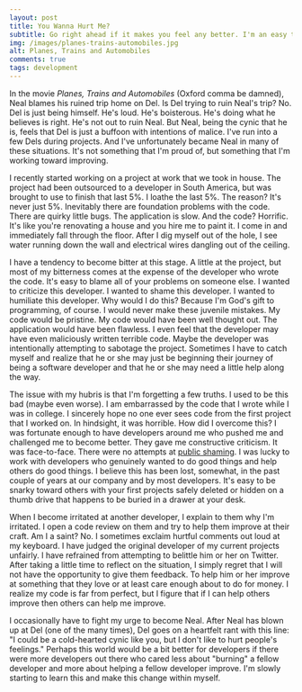 ```yaml
---
layout: post
title: You Wanna Hurt Me?
subtitle: Go right ahead if it makes you feel any better. I'm an easy target.
img: /images/planes-trains-automobiles.jpg
alt: Planes, Trains and Automobiles
comments: true
tags: development
---
```


In the movie *Planes, Trains and Automobiles* (Oxford comma be damned), Neal blames his ruined trip home on Del. Is Del trying to ruin Neal's trip? No. Del is just being himself. He's loud. He's boisterous. He's doing what he believes is right. He's not out to ruin Neal. But Neal, being the cynic that he is, feels that Del is just a buffoon with intentions of malice. I've run into a few Dels during projects. And I've unfortunately became Neal in many of these situations. It's not something that I'm proud of, but something that I'm working toward improving.

I recently started working on a project at work that we took in house. The project had been outsourced to a developer in South America, but was brought to use to finish that last 5%. I loathe the last 5%. The reason? It's never just 5%. Inevitably there are foundation problems with the code. There are quirky little bugs. The application is slow. And the code? Horrific. It's like you're renovating a house and you hire me to paint it. I come in and immediately fall through the floor. After I dig myself out of the hole, I see water running down the wall and electrical wires dangling out of the ceiling.

I have a tendency to become bitter at this stage. A little at the project, but most of my bitterness comes at the expense of the developer who wrote the code. It's easy to blame all of your problems on someone else. I wanted to criticize this developer. I wanted to shame this developer. I wanted to humiliate this developer. Why would I do this? Because I'm God's gift to programming, of course. I would never make these juvenile mistakes. My code would be pristine. My code would have been well thought out. The application would have been flawless. I even feel that the developer may have even maliciously written terrible code. Maybe the developer was intentionally attempting to sabotage the project. Sometimes I have to catch myself and realize that he or she may just be beginning their journey of being a software developer and that he or she may need a little help along the way.

The issue with my hubris is that I'm forgetting a few truths. I used to be this bad (maybe even worse). I am embarrassed by the code that I wrote while I was in college. I sincerely hope no one ever sees code from the first project that I worked on. In hindsight, it was horrible. How did I overcome this? I was fortunate enough to have developers around me who pushed me and challenged me to become better. They gave me constructive criticism. It was face-to-face. There were no attempts at [public shaming](http://harthur.wordpress.com/2013/01/24/771/). I was lucky to work with developers who genuinely wanted to do good things and help others do good things. I believe this has been lost, somewhat, in the past couple of years at our company and by most developers. It's easy to be snarky toward others with your first projects safely deleted or hidden on a thumb drive that happens to be buried in a drawer at your desk.

When I become irritated at another developer, I explain to them why I'm irritated. I open a code review on them and try to help them improve at their craft. Am I a saint? No. I sometimes exclaim hurtful comments out loud at my keyboard. I have judged the original developer of my current projects unfairly. I have refrained from attempting to belittle him or her on Twitter. After taking a little time to reflect on the situation, I simply regret that I will not have the opportunity to give them feedback. To help him or her improve at something that they love or at least care enough about to do for money. I realize my code is far from perfect, but I figure that if I can help others improve then others can help me improve.

I occasionally have to fight my urge to become Neal. After Neal has blown up at Del (one of the many times), Del goes on a heartfelt rant with this line: "I could be a cold-hearted cynic like you, but I don't like to hurt people's feelings." Perhaps this world would be a bit better for developers if there were more developers out there who cared less about "burning" a fellow developer and more about helping a fellow developer improve. I'm slowly starting to learn this and make this change within myself.